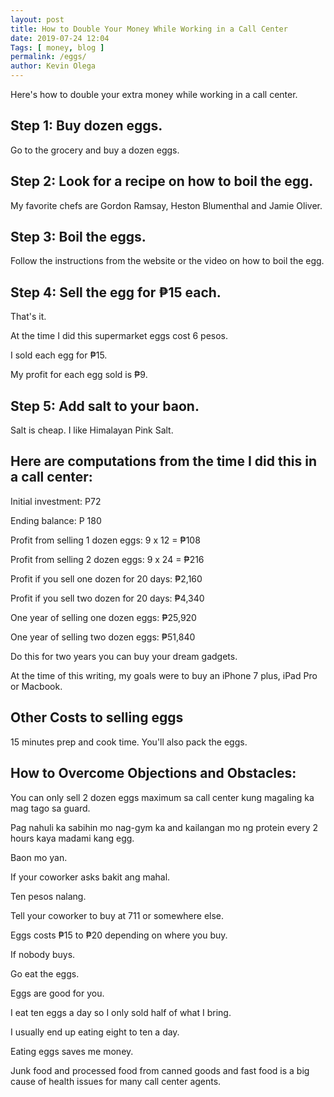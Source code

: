 ```yaml
--- 
layout: post 
title: How to Double Your Money While Working in a Call Center
date: 2019-07-24 12:04
Tags: [ money, blog ]
permalink: /eggs/ 
author: Kevin Olega 
--- 
```

Here's how to double your extra money while working in a call center.

## Step 1: Buy dozen eggs. 

Go to the grocery and buy a dozen eggs.

## Step 2: Look for a recipe on how to boil the egg. 

My favorite chefs are Gordon Ramsay, Heston Blumenthal and Jamie Oliver.

## Step 3: Boil the eggs. 

Follow the instructions from the website or the video on how to boil the egg.

## Step 4: Sell the egg for ₱15 each.

That's it. 

At the time I did this supermarket eggs cost 6 pesos. 

I sold each egg for ₱15.

My profit for each egg sold is ₱9.

## Step 5: Add salt to your baon. 

Salt is cheap. I like Himalayan Pink Salt.

## Here are computations from the time I did this in a call center:

Initial investment: P72

Ending balance: P 180

Profit from selling 1 dozen eggs: 9 x 12 = ₱108

Profit from selling 2 dozen eggs: 9 x 24 = ₱216

Profit if you sell one dozen for 20 days: ₱2,160

Profit if you sell two dozen for 20 days: ₱4,340

One year of selling one dozen eggs: ₱25,920

One year of selling two dozen eggs: ₱51,840

Do this for two years you can buy your dream gadgets.

At the time of this writing, my goals were to buy an iPhone 7 plus, iPad Pro or Macbook.

## Other Costs to selling eggs

15 minutes prep and cook time. You'll also pack the eggs.

## How to Overcome Objections and Obstacles:

You can only sell 2 dozen eggs maximum sa call center kung magaling ka mag tago sa guard.

Pag nahuli ka sabihin mo nag-gym ka and kailangan mo ng protein every 2 hours kaya madami kang egg. 

Baon mo yan.

If your coworker asks bakit ang mahal. 

Ten pesos nalang.

Tell your coworker to buy at 711 or somewhere else. 

Eggs costs ₱15 to ₱20 depending on where you buy.

If nobody buys. 

Go eat the eggs. 

Eggs are good for you.

I eat ten eggs a day so I only sold half of what I bring.

I usually end up eating eight to ten a day.

Eating eggs saves me money.

Junk food and processed food from canned goods and fast food is a big cause of health issues for many call center agents.
